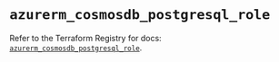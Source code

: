 # `azurerm_cosmosdb_postgresql_role`

Refer to the Terraform Registry for docs: [`azurerm_cosmosdb_postgresql_role`](https://registry.terraform.io/providers/hashicorp/azurerm/4.2.0/docs/resources/cosmosdb_postgresql_role).
